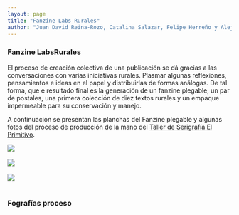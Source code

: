 ```yaml
---
layout: page
title: "Fanzine Labs Rurales"
author: "Juan David Reina-Rozo, Catalina Salazar, Felipe Herreño y Alejandra Cala"
---
```


### Fanzine LabsRurales

El proceso de creación colectiva de una publicación se dá gracias a las conversaciones con varias iniciativas rurales. Plasmar algunas reflexiones, pensamientos e ideas en el papel y distribuirlas de formas análogas. De tal forma, que e resultado final es la generación de un fanzine plegable, un par de postales, una primera colección de diez textos rurales y un empaque impermeable para su conservación y manejo. 

A continuación se presentan las planchas del Fanzine plegable y algunas fotos del proceso de producción de la mano del [Taller de Serigrafía El Primitivo](https://www.facebook.com/tallerelprimitivo). 


<div class="row aln-center">
    <img src="{{site.baseurl}}/images/Plancha 1.png">
</div>
<br>


<div class="row aln-center">
    <img src="{{site.baseurl}}/images/Plancha 2.png">
</div>
<br>


<div class="row aln-center">
    <img src="{{site.baseurl}}/images/Plancha 3.png">
</div>
<br>

### Fografías proceso
